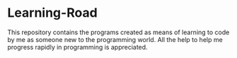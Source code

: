 # Learning-Road
This repository contains the programs created as means of learning to code by me as someone new to the programming world.
All the help to help me progress rapidly in programming is appreciated.
